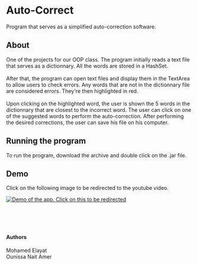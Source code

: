 # Auto-Correct

Program that serves as a simplified auto-correction software.
&nbsp;
&nbsp;
&nbsp;  

## About

One of the projects for our OOP class. The program initially reads a text file that serves as a dictionnary.
All the words are stored in a HashSet.  
&nbsp;  
After that, the program can open text files and display them in the TextArea to allow users to check errors. Any words that
are not in the dictionnary file are considered errors. They're then highlighted in
red.  
&nbsp;  
Upon clicking on the highlighted word, the user is shown the 5 words in the dictionnary that are closest 
to the incorrect word. The user can click on one of the suggested words to perform the auto-correction.
After performing the desired corrections, the user can save his file on his computer. 
  

## Running the program

To run the program, download the archive and double click on the .jar file.

## Demo

Click on the following image to be redirected to the youtube video.

[![Demo of the app. Click on this to be redirected](https://i.imgur.com/h0TIuMz.jpg)](https://www.youtube.com/watch?v=MEeI11MK8Hk)
  
  
&nbsp;  
&nbsp;  
&nbsp;   

#### Authors



Mohamed Elayat  
Ounissa Nait Amer
